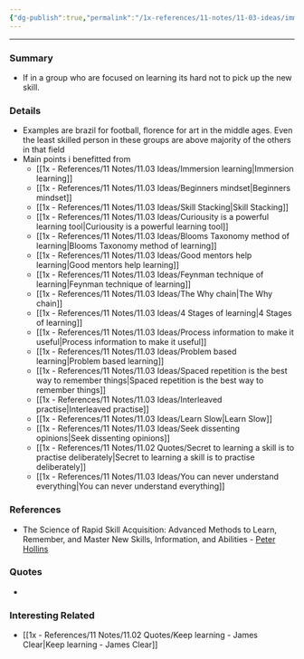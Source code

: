 ```yaml
---
{"dg-publish":true,"permalink":"/1x-references/11-notes/11-03-ideas/immersion-learning/","title":"Immersion learning","created":"2022-11-01T15:08:46.000+03:00","updated":"2024-02-14T20:18:29.407+03:00"}
---
```


---

### Summary
- If in a group who are focused on learning its hard not to pick up the new skill.

### Details
- Examples are brazil for football, florence for art in the middle ages. Even the least skilled person in these groups are above majority of the others in that field
- Main points i benefitted from
	- [[1x - References/11 Notes/11.03 Ideas/Immersion learning\|Immersion learning]]
	- [[1x - References/11 Notes/11.03 Ideas/Beginners mindset\|Beginners mindset]]
	- [[1x - References/11 Notes/11.03 Ideas/Skill Stacking\|Skill Stacking]]
	- [[1x - References/11 Notes/11.03 Ideas/Curiousity is a powerful learning tool\|Curiousity is a powerful learning tool]]
	- [[1x - References/11 Notes/11.03 Ideas/Blooms Taxonomy method of learning\|Blooms Taxonomy method of learning]]
	- [[1x - References/11 Notes/11.03 Ideas/Good mentors help learning\|Good mentors help learning]]
	- [[1x - References/11 Notes/11.03 Ideas/Feynman technique of learning\|Feynman technique of learning]]
	- [[1x - References/11 Notes/11.03 Ideas/The Why chain\|The Why chain]]
	- [[1x - References/11 Notes/11.03 Ideas/4 Stages of learning\|4 Stages of learning]]
	- [[1x - References/11 Notes/11.03 Ideas/Process information to make it useful\|Process information to make it useful]]
	- [[1x - References/11 Notes/11.03 Ideas/Problem based learning\|Problem based learning]]
	- [[1x - References/11 Notes/11.03 Ideas/Spaced repetition is the best way to remember things\|Spaced repetition is the best way to remember things]]
	- [[1x - References/11 Notes/11.03 Ideas/Interleaved practise\|Interleaved practise]]
	- [[1x - References/11 Notes/11.03 Ideas/Learn Slow\|Learn Slow]]
	- [[1x - References/11 Notes/11.03 Ideas/Seek dissenting opinions\|Seek dissenting opinions]]
	- [[1x - References/11 Notes/11.02 Quotes/Secret to learning a skill is to practise deliberately\|Secret to learning a skill is to practise deliberately]]
	- [[1x - References/11 Notes/11.03 Ideas/You can never understand everything\|You can never understand everything]]

### References
- The Science of Rapid Skill Acquisition: Advanced Methods to Learn, Remember, and Master New Skills, Information, and Abilities - [Peter Hollins](https://www.goodreads.com/author/show/16593818.Peter_Hollins)

### Quotes
-

### Interesting Related
- [[1x - References/11 Notes/11.02 Quotes/Keep learning - James Clear\|Keep learning - James Clear]]
